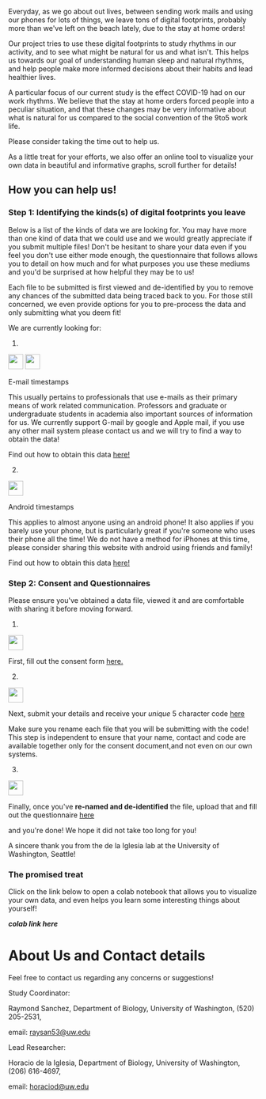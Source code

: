 Everyday, as we go about out lives, between sending work mails and using our phones for lots of things, we leave tons of digital footprints, probably more than we've left on the beach lately, due to the stay at home orders!

Our project tries to use these digital footprints to study rhythms in our activity, and to see what might be natural for us and what isn't. This helps us towards our goal of understanding human sleep and natural rhythms, and help people make more informed decisions about their habits and lead healthier lives.

A particular focus of our current study is the effect COVID-19 had on our work rhythms. We believe that the stay at home orders forced people into a peculiar situation, and that these changes may be very informative about what is natural for us compared to the social convention of the 9to5 work life.

Please consider taking the time out to help us. 

As a little treat for your efforts, we also offer an online tool to visualize your own data in beautiful and informative graphs, scroll further for details!


## How you can help us!

### Step 1: Identifying the kinds(s) of digital footprints you leave

Below is a list of the kinds of data we are looking for. You may have more than one kind of data that we could use and we would greatly appreciate if you submit multiple files! Don't be hesitant to share your data even if you feel you don't use either mode enough, the questionnaire that follows allows you to detail on how much and for what purposes you use these mediums and you'd be surprised at how helpful they may be to us!

Each file to be submitted is first viewed and de-identified by you to remove any chances of the submitted data being traced back to you. For those still concerned, we even provide options for you to pre-process the data and only submitting what you deem fit!

We are currently looking for:

1. 

   <img src="https://upload.wikimedia.org/wikipedia/commons/7/7e/Gmail_icon_%282020%29.svg" height="30" width="30"> <img src="https://upload.wikimedia.org/wikipedia/fr/a/a7/Mail_%28Apple%29_logo.png" height="30" width="30">

   E-mail timestamps

   This usually pertains to professionals that use e-mails as their primary means of work related communication. Professors and graduate or undergraduate   students in academia also important sources of information for us. We currently support G-mail by google and Apple mail, if you use any other mail system please contact us and we will try to find a way to obtain the data!

   Find out how to obtain this data <a href="" target="_blank">here!</a>

2. 

   <img src="https://icons-for-free.com/iconfiles/png/512/Android-1320568265274623818.png" height="30" width="30"> 

   Android timestamps

   This applies to almost anyone using an android phone! It also applies if you barely use your phone, but is particularly great if you're someone who uses their phone all the time! We do not have a method for iPhones at this time, please consider sharing this website with android using friends and family!

   Find out how to obtain this data <a href="" target="_blank">here!</a>
    
### Step 2: Consent and Questionnaires

Please ensure you've obtained a data file, viewed it and are comfortable with sharing it before moving forward. 

1.  

   <img src="https://www.flaticon.com/svg/static/icons/svg/2234/2234689.svg" height="30" width="30">

   First, fill out the consent form <a href="https://redcap.iths.org/surveys/?s=34X3HD7YYL" target="_blank">here.</a>

2.

   <img src="https://www.flaticon.com/premium-icon/icons/svg/2115/2115955.svg" height="30" width="30">

   Next, submit your details and receive your *unique* 5 character code <a href="https://docs.google.com/forms/d/e/1FAIpQLSe9at489PROVrqA-qO2EXoz1D_5TWLJGha9GcUqO24y30u34Q/viewform?usp=sf_link" target="_blank">here</a>

   Make sure you rename each file that you will be submitting with the code! This step is independent to ensure that your name, contact and code are available together only for the consent document,and not even on our own systems.

3.

   <img src="https://www.google.com/images/about/forms-icon.svg" height="30" width="30">

   Finally, once you've **re-named and de-identified** the file, upload that and fill out the questionnaire <a href="https://docs.google.com/forms/d/e/1FAIpQLSfmus7ZGrjeCBVHGkXRey-aU1y0DbflYQ1iivucsFOyBtBSHg/viewform?usp=sf_link" target="_blank">here</a>

and you're done! We hope it did not take too long for you!
   
A sincere thank you from the de la Iglesia lab at the University of Washington, Seattle!
   
### The promised treat

Click on the link below to open a colab notebook that allows you to visualize your own data, and even helps you learn some interesting things about yourself!

***colab link here*** 

# About Us and Contact details

Feel free to contact us regarding any concerns or suggestions!

Study Coordinator: 

Raymond Sanchez, Department of Biology, University of Washington, (520) 205-2531, 

email: <a href="mailto:raysan53@uw.edu">raysan53@uw.edu</a>

Lead Researcher: 

Horacio de la Iglesia, Department of Biology, University of Washington, (206) 616-4697, 

email: <a href="mailto:horaciod@uw.edu">horaciod@uw.edu</a>
